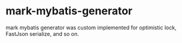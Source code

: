 # mark-mybatis-generator
mark mybatis generator was custom implemented for optimistic lock, FastJson serialize, and so on.

